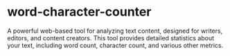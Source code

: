 # word-character-counter
A powerful web-based tool for analyzing text content, designed for writers, editors, and content creators. This tool provides detailed statistics about your text, including word count, character count, and various other metrics.
